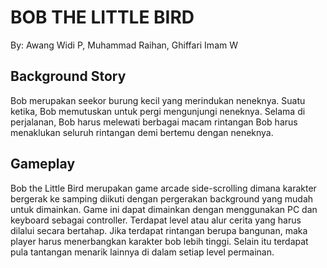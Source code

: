 # BOB THE LITTLE BIRD 
 By: Awang Widi P, Muhammad Raihan, Ghiffari Imam W
 
 ## Background Story
 Bob merupakan seekor burung kecil yang merindukan neneknya.
 Suatu ketika, Bob memutuskan untuk pergi mengunjungi neneknya.
 Selama di perjalanan, Bob harus melewati berbagai macam rintangan
 Bob harus menaklukan seluruh rintangan demi bertemu dengan neneknya.
 
 ## Gameplay
 Bob the Little Bird merupakan game arcade side-scrolling dimana karakter bergerak ke samping diikuti dengan pergerakan background yang mudah untuk dimainkan.
 Game ini dapat dimainkan dengan menggunakan PC dan keyboard sebagai controller.
 Terdapat level atau alur cerita yang harus dilalui secara bertahap. 
 Jika terdapat rintangan berupa bangunan, maka player harus menerbangkan karakter bob lebih tinggi. 
 Selain itu terdapat pula tantangan menarik lainnya di dalam setiap level permainan. 

